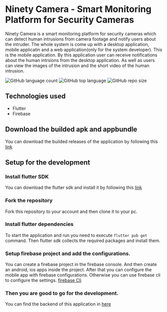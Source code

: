 # Ninety Camera - Smart Monitoring Platform for Security Cameras

Ninety Camera is a smart monitoring platform for security cameras which can detect human intrusions from camera footage and notify users about the intruder. The whole system is come up with a desktop application, mobile applicatin and a web application(only for the system developer). This is the mobile application. By this
application user can receive notifications about the human intrsions from the desktop application. As well as 
users can view the images of the intrusion and the short video of the human intrusion.

![GitHub language count](https://img.shields.io/github/languages/count/Ninety-Camera/mobile-app-new)
![GitHub top language](https://img.shields.io/github/languages/top/Ninety-Camera/mobile-app-new)
![GitHub repo size](https://img.shields.io/github/repo-size/Ninety-Camera/mobile-app-new)

## Technologies used
 - Flutter
 - Firebase
 
## Download the builded apk and appbundle
You can download the builded releases of the application by following this [link](https://drive.google.com/drive/folders/1DyCxkVg88vhtqmSoLFGr0rkOJWZ-iGVd?usp=sharing)

## Setup for the development

### Install flutter SDK
You can download the flutter sdk and install it by following this [link](https://docs.flutter.dev/get-started/install)

### Fork the repository
Fork this repository to your account and then clone it to your pc. 

### Install flutter dependencies
To start the application and run you need to execute ```flutter pub get``` command. Then flutter sdk collects the required packages and install them.

### Setup firebase project and add the configurations.
You can create a firebase project in the firebase console. And then create an android, ios apps inside the project. After that you can configure the mobile app with firebase configurations. Otherwise you can use firebase cli to configure the settings. [firebase Cli](https://firebase.flutter.dev/docs/cli/)

### Then you are good to go for the development.


You can find the backend of this application in [here](https://github.com/Ninety-Camera/web-backend)




